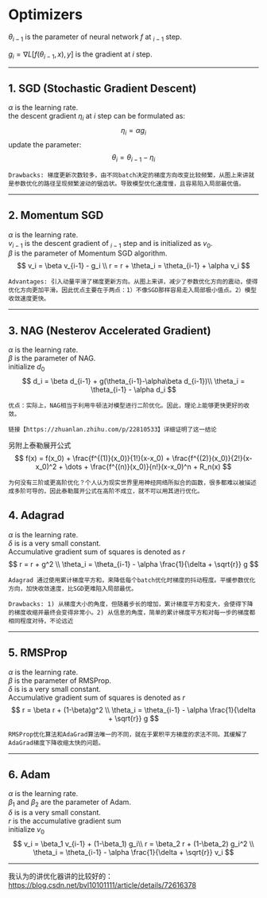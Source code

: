 # Optimizers

$\theta_{i-1}$ is the parameter of neural network $f$ at $_{i-1}$ step.

$g_i = \nabla L[f(\theta_{i-1}, x), y]$ is the gradient at $i$ step.   

------
## 1. SGD (Stochastic Gradient Descent)
$\alpha$ is the learning rate.  
the descent gradient $\eta_i$ at $i$ step can be formulated as:
$$
\eta_i = \alpha g_i
$$
update the parameter:
$$
\theta_i = \theta_{i-1} - \eta_i
$$

```
Drawbacks: 梯度更新次数较多，由不同batch决定的梯度方向改变比较频繁，从图上来讲就是参数优化的路径呈现频繁波动的锯齿状。导致模型优化速度慢，且容易陷入局部最优值。
```
-------
## 2. Momentum SGD
$\alpha$ is the learning rate.  
$v_{i-1}$ is the descent gradient of $_{i-1}$ step and is initialized as $v_0$.  
$\beta$ is the parameter of Momentum SGD algorithm.  
$$
v_i = \beta v_{i-1} - g_i \\   
r = r + 
\theta_i = \theta_{i-1} + \alpha v_i
$$

```
Advantages: 引入动量平滑了梯度更新方向。从图上来讲，减少了参数优化方向的震动，使得优化方向更加平滑。因此优点主要在于两点：1）不像SGD那样容易走入局部极小值点。2）模型收敛速度更快。
```
-------
## 3. NAG (Nesterov Accelerated Gradient)
$\alpha$ is the learning rate.      
$\beta$ is the parameter of NAG.   
initialize $d_0$   
$$
d_i = \beta d_{i-1} + g(\theta_{i-1}-\alpha\beta d_{i-1})\\
\theta_i = \theta_{i-1} - \alpha d_i
$$

```
优点：实际上，NAG相当于利用牛顿法对模型进行二阶优化。因此，理论上能够更快更好的收敛。

链接【https://zhuanlan.zhihu.com/p/22810533】详细证明了这一结论
```
另附上泰勒展开公式
$$
f(x) = f(x_0) + \frac{f^{(1)}(x_0)}{1!}(x-x_0) + \frac{f^{(2)}(x_0)}{2!}(x-x_0)^2 + \dots + \frac{f^{(n)}(x_0)}{n!}(x-x_0)^n + R_n(x)
$$

```
为何没有三阶或更高阶优化？个人认为现实世界里用神经网络所拟合的函数，很多都难以被描述成多阶可导的，因此泰勒展开公式在高阶不成立，就不可以用其进行优化。
```

## 4. Adagrad
$\alpha$ is the learning rate.      
$\delta$ is is a very small constant.   
Accumulative gradient sum of squares is denoted as $r$ 
$$
r = r + g^2 \\
\theta_i = \theta_{i-1} - \alpha \frac{1}{\delta + \sqrt{r}} g
$$

```
Adagrad 通过使用累计梯度平方和，来降低每个batch优化时梯度的抖动程度。平缓参数优化方向，加快收敛速度，比SGD更难陷入局部最优。

Drawbacks: 1) 从梯度大小的角度，但随着步长的增加，累计梯度平方和变大，会使得下降的梯度收缩并最终会变得非常小。2) 从信息的角度，简单的累计梯度平方和对每一步的梯度都相同程度对待，不论远近
```

-----
## 5. RMSProp
$\alpha$ is the learning rate.   
$\beta$ is the parameter of RMSProp.     
$\delta$ is is a very small constant.   
Accumulative gradient sum of squares is denoted as $r$ 
$$
r = \beta r + (1-\beta)g^2 \\
\theta_i = \theta_{i-1} - \alpha \frac{1}{\delta + \sqrt{r}} g
$$
```
RMSProp优化算法和AdaGrad算法唯一的不同，就在于累积平方梯度的求法不同。其缓解了AdaGrad梯度下降收缩太快的问题。
```
-----
## 6. Adam  
$\alpha$ is the learning rate.   
$\beta_1$ and $\beta_2$ are the parameter of Adam.   
$\delta$ is is a very small constant.     
$r$ is the accumulative gradient sum   
initialize $v_0$   
$$
v_i = \beta_1 v_{i-1} + (1-\beta_1) g_i\\
r = \beta_2 r + (1-\beta_2) g_i^2 \\
\theta_i = \theta_{i-1} - \alpha \frac{1}{\delta + \sqrt{r}} v_i
$$

------
我认为的讲优化器讲的比较好的：https://blog.csdn.net/bvl10101111/article/details/72616378